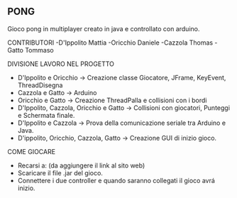 PONG
----------------------------------------------------------------------------
Gioco pong in multiplayer creato in java e controllato con arduino.

CONTRIBUTORI
-D'Ippolito Mattia
-Oricchio Daniele
-Cazzola Thomas
-Gatto Tommaso

DIVISIONE LAVORO NEL PROGETTO
- D'Ippolito e Oricchio -> Creazione classe Giocatore, JFrame, KeyEvent, ThreadDisegna
- Cazzola e Gatto -> Arduino
- Oricchio e Gatto -> Creazione ThreadPalla e collisioni con i bordi
- D'Ippolito, Cazzola, Oricchio e Gatto -> Collisioni con giocatori, Punteggi e Schermata finale.
- D'Ippolito e Cazzola -> Prova della comunicazione seriale tra Arduino e Java.
- D'ippolito, Oricchio, Cazzola, Gatto -> Creazione GUI di inizio gioco.

COME GIOCARE
- Recarsi a: (da aggiungere il link al sito web)
- Scaricare il file .jar del gioco.
- Connettere i due controller e quando saranno collegati il gioco avrá inizio.
